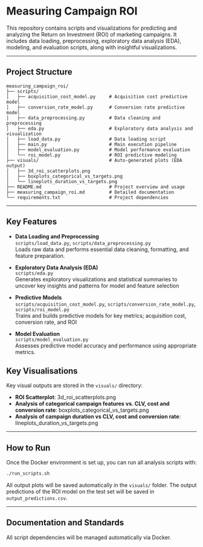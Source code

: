 # Measuring Campaign ROI

This repository contains scripts and visualizations for predicting and analyzing the Return on Investment (ROI) of marketing campaigns. It includes data loading, preprocessing, exploratory data analysis (EDA), modeling, and evaluation scripts, along with insightful visualizations.

---

## Project Structure

```plaintext
measuring_campaign_roi/
├── scripts/
│   ├── acquisition_cost_model.py     # Acquisition cost predictive model
│   ├── conversion_rate_model.py      # Conversion rate predictive model
│   ├── data_preprocessing.py         # Data cleaning and preprocessing
│   ├── eda.py                        # Exploratory data analysis and visualization
│   ├── load_data.py                  # Data loading script
│   ├── main.py                       # Main execution pipeline
│   ├── model_evaluation.py           # Model performance evaluation
│   └── roi_model.py                  # ROI predictive modeling
├── visuals/                          # Auto-generated plots (EDA output)
│   ├── 3d_roi_scatterplots.png
│   ├── boxplots_categorical_vs_targets.png
│   └── lineplots_duration_vs_targets.png
├── README.md                         # Project overview and usage
├── measuring_campaign_roi.md         # Detailed documentation
└── requirements.txt                  # Project dependencies
```

---

## Key Features

- **Data Loading and Preprocessing**  
  `scripts/load_data.py`, `scripts/data_preprocessing.py`  
  Loads raw data and performs essential data cleaning, formatting, and feature preparation.

- **Exploratory Data Analysis (EDA)**  
  `scripts/eda.py`  
  Generates exploratory visualizations and statistical summaries to uncover key insights and patterns for model and feature selection

- **Predictive Models**  
  `scripts/acquisition_cost_model.py`, `scripts/conversion_rate_model.py`, `scripts/roi_model.py`  
  Trains and builds predictive models for key metrics; acquisition cost, conversion rate, and ROI

- **Model Evaluation**  
  `scripts/model_evaluation.py`  
  Assesses predictive model accuracy and performance using appropriate metrics.

## Key Visualisations

Key visual outputs are stored in the `visuals/` directory:
- **ROI Scatterplot**: 3d_roi_scatterplots.png
- **Analysis of categorical campaign features vs. CLV, cost and conversion rate**: boxplots_categorical_vs_targets.png
- **Analysis of campaign duration vs CLV, cost and conversion rate**: lineplots_duration_vs_targets.png
---

## How to Run

Once the Docker environment is set up, you can run all analysis scripts with:

```bash
./run_scripts.sh
```

All output plots will be saved automatically in the `visuals/` folder.
The output predictions of the ROI model on the test set will be saved in `output_predictions.csv`.

---

## Documentation and Standards

All script dependencies will be managed automatically via Docker.
